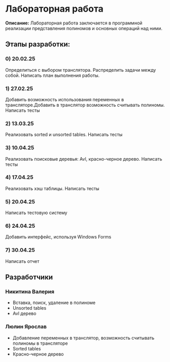 # Лабораторная работа
**Описание:** Лабораторная работа заключается в программной реализации представления полиномов и основных операций над ними.

## Этапы разработки:
### **0) 20.02.25**
Определиться с выбором транслятора. Распределить задачи между собой. Написать план выполнения работы.
### **1) 27.02.25**
Добавить возможность использования переменных в трансляторе.Добавить в транслятор возможность считывать полиномы. Написать тесты
### **2) 13.03.25**
Реализовать sorted и unsorted tables. Написать тесты
### **3) 10.04.25**
Реализовать поисковые деревья: Avl, красно-черное дерево. Написать тесты
### **4) 17.04.25**
Реализовать хэш таблицы. Написать тесты
### **5) 20.04.25**
Написать тестовую систему
### **6) 24.04.25**
Добавить интерфейс, используя Windows Forms
### **7) 30.04.25**
Написать отчет

## **Разработчики**

### **Никитина Валерия**
- Вставка, поиск, удаление в полиноме
- Unsorted tables
- Avl дерево
### **Люлин Ярослав**
- Добавление переменных в транслятор, возможность считывать полиномы в трансляторе
- Sorted tables
- Красно-черное дерево
